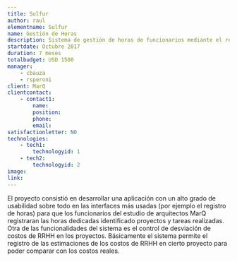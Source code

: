 ```yaml
---
title: Sulfur
author: raul
elementname: Sulfur
name: Gestión de Horas
description: Sistema de gestión de horas de funcionarios mediante el registro de las horas trabajadas.
startdate: Octubre 2017
duration: 7 meses
totalbudget: USD 1500
manager: 
    - cbauza
    - rsperoni
client: MarQ
clientcontact:
    - contact1:
        name:
        position:
        phone:
        email:
satisfactionletter: NO
technologies:
    - tech1:
        technologyid: 1
    - tech2:
        technologyid: 2
image:
link:
---
```

El proyecto consistió en desarrollar una aplicación con un alto grado de usabilidad sobre todo en las interfaces más 
usadas (por ejemplo el registro de horas) para que los funcionarios del estudio de arquitectos MarQ registraran las 
horas dedicadas identificado proyectos y tareas realizadas.
Otra de las funcionalidades del sistema es el control de desviación de costos de RRHH en los proyectos. 
Básicamente el sistema permite el registro de las estimaciones de los costos de RRHH en cierto proyecto para poder comparar con los costos reales.
